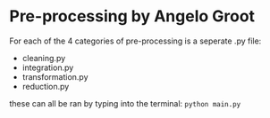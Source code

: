 # Pre-processing by Angelo Groot
For each of the 4 categories of pre-processing is a seperate .py file:
- cleaning.py
- integration.py
- transformation.py
- reduction.py

these can all be ran by typing into the terminal:
`python main.py`
